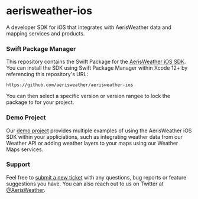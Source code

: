 # aerisweather-ios
A developer SDK for iOS that integrates with AerisWeather data and mapping services and products.

### Swift Package Manager

This repository contains the Swift Package for the [AerisWeather iOS SDK](https://www.aerisweather.com/support/docs/toolkits/aeris-ios-sdk/). You can install the SDK using Swift Package Manager within Xcode 12+ by referencing this repository's URL:

```
https://github.com/aerisweather/aerisweather-ios
```

You can then select a specific version or version rangee to lock the package to for your project.

### Demo Project

Our [demo project](https://github.com/aerisweather/Aeris-iOS-Library) provides multiple examples of using the AerisWeather iOS SDK within your appliciations, such as integrating weather data from our Weather API or adding weather layers to your maps using our Weather Maps services. 

### Support

Feel free to [submit a new ticket](http://helpdesk.aerisweather.com/) with any questions, bug reports or feature suggestions you have. You can also reach out to us on Twitter at [@AerisWeather](https://twitter.com/AerisWeather).